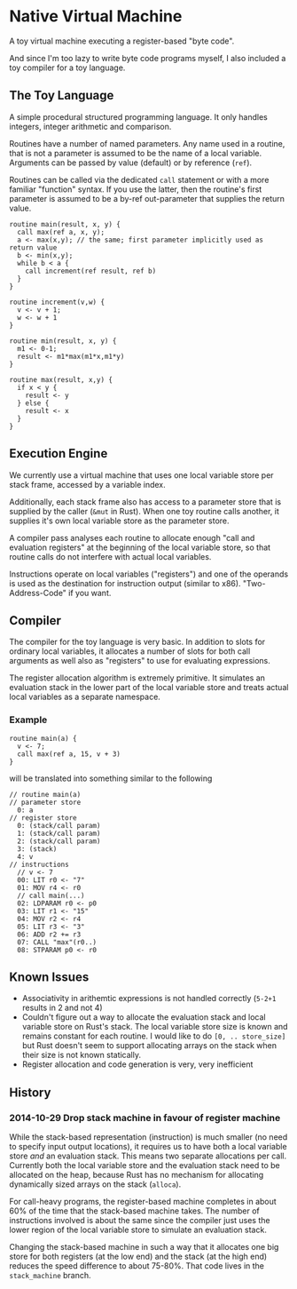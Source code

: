 Native Virtual Machine
======================

A toy virtual machine executing a register-based "byte code".

And since I'm too lazy to write byte code programs myself, I also included a toy compiler for a toy language.

The Toy Language
----------------
A simple procedural structured programming language. It only handles integers, integer arithmetic and comparison.

Routines have a number of named parameters. Any name used in a routine, that is not a parameter is assumed to be the name of a local variable. Arguments can be passed by value (default) or by reference (`ref`).

Routines can be called via the dedicated `call` statement or with a more familiar "function" syntax. If you use the latter, then the routine's first parameter is assumed to be a by-ref out-parameter that supplies the return value.

```
routine main(result, x, y) {
  call max(ref a, x, y);
  a <- max(x,y); // the same; first parameter implicitly used as return value
  b <- min(x,y);
  while b < a {
    call increment(ref result, ref b)
  }
}

routine increment(v,w) {
  v <- v + 1;
  w <- w + 1
}

routine min(result, x, y) {
  m1 <- 0-1;
  result <- m1*max(m1*x,m1*y)
}

routine max(result, x,y) {
  if x < y {
    result <- y
  } else {
    result <- x
  }
}
```

Execution Engine
----------------
We currently use a virtual machine that uses one local variable store per stack frame, accessed by a variable index. 

Additionally, each stack frame also has access to a parameter store that is supplied by the caller (`&mut` in Rust). When one toy routine calls another, it supplies it's own local variable store as the parameter store.

A compiler pass analyses each routine to allocate enough "call and evaluation registers" at the beginning of the local variable store, so that routine calls do not interfere with actual local variables.

Instructions operate on local variables ("registers") and one of the operands is used as the destination for instruction output (similar to x86). "Two-Address-Code" if you want.

Compiler
--------
The compiler for the toy language is very basic. In addition to slots for ordinary local variables, it allocates a number of slots for both call arguments as well also as "registers" to use for evaluating expressions.

The register allocation algorithm is extremely primitive. It simulates an evaluation stack in the lower part of the local variable store and treats actual local variables as a separate namespace.

### Example
```
routine main(a) {
  v <- 7;
  call max(ref a, 15, v + 3)
}
```

will be translated into something similar to the following

```
// routine main(a)
// parameter store
  0: a
// register store
  0: (stack/call param)
  1: (stack/call param)
  2: (stack/call param)
  3: (stack)
  4: v
// instructions
  // v <- 7
  00: LIT r0 <- "7"
  01: MOV r4 <- r0
  // call main(...)
  02: LDPARAM r0 <- p0
  03: LIT r1 <- "15"
  04: MOV r2 <- r4
  05: LIT r3 <- "3"
  06: ADD r2 += r3
  07: CALL "max"(r0..)
  08: STPARAM p0 <- r0
```

Known Issues
------------

 * Associativity in arithemtic expressions is not handled correctly (`5-2+1` results in 2 and not 4)
 * Couldn't figure out a way to allocate the evaluation stack and local variable store on Rust's stack. The local variable store size is known and remains constant for each routine. I would like to do `[0, .. store_size]` but Rust doesn't seem to support allocating arrays on the stack when their size is not known statically.
 * Register allocation and code generation is very, very inefficient

History
-------

### 2014-10-29 Drop stack machine in favour of register machine
While the stack-based representation (instruction) is much smaller (no need to specify input output locations), it requires us to have both a local variable store *and* an evaluation stack. This means two separate allocations per call. Currently both the local variable store and the evaluation stack need to be allocated on the heap, because Rust has no mechanism for allocating dynamically sized arrays on the stack (`alloca`).

For call-heavy programs, the register-based machine completes in about 60% of the time that the stack-based machine takes. The number of instructions involved is about the same since the compiler just uses the lower region of the local variable store to simulate an evaluation stack.

Changing the stack-based machine in such a way that it allocates one big store for both registers (at the low end) and the stack (at the high end) reduces the speed difference to about 75-80%. That code lives in the `stack_machine` branch.
